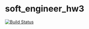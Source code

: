 # soft_engineer_hw3
[![Build Status](https://travis-ci.com/rabbit1753/soft_engineer_hw3.svg?branch=master)](https://travis-ci.com/rabbit1753/soft_engineer_hw3)
